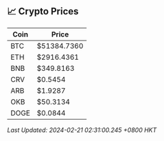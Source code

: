 ## 📈 Crypto Prices

| Coin | Price |
| ---- | ----- |
| BTC | $51384.7360 |
| ETH | $2916.4361 |
| BNB | $349.8163 |
| CRV | $0.5454 |
| ARB | $1.9287 |
| OKB | $50.3134 |
| DOGE | $0.0844 |

_Last Updated: 2024-02-21 02:31:00.245 +0800 HKT_